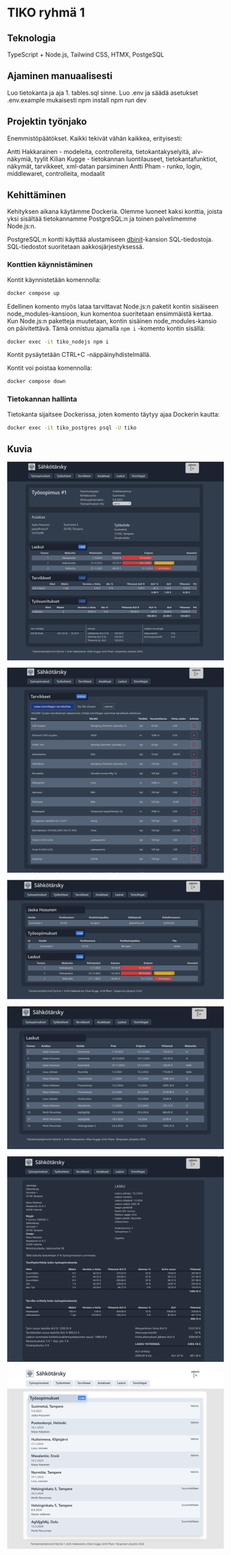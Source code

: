 # TIKO ryhmä 1

## Teknologia

TypeScript + Node.js, Tailwind CSS, HTMX, PostgeSQL

## Ajaminen manuaalisesti

Luo tietokanta ja aja 1. tables.sql sinne.
Luo .env ja säädä asetukset .env.example mukaisesti 
npm install
npm run dev

## Projektin työnjako

Enemmistöpäätökset. Kaikki tekivät vähän kaikkea, erityisesti:

Antti Hakkarainen - modeleita, controllereita, tietokantakyselyitä, alv-näkymiä, tyylit
Kilian Kugge - tietokannan luontilauseet, tietokantafunktiot, näkymät, tarvikkeet, xml-datan parsiminen
Antti Pham - runko, login, middlewaret, controlleita, modaalit

## Kehittäminen

Kehityksen aikana käytämme Dockeria. Olemme luoneet kaksi konttia, joista yksi
sisältää tietokannamme PostgreSQL:n ja toinen palvelimemme Node.js:n.

PostgreSQL:n kontti käyttää alustamiseen [dbinit](./dbinit)-kansion
SQL-tiedostoja. SQL-tiedostot suoritetaan aakkosjärjestyksessä.

### Konttien käynnistäminen

Kontit käynnistetään komennolla:

```bash
docker compose up
```

Edellinen komento myös lataa tarvittavat Node.js:n paketit kontin sisäiseen
node_modules-kansioon, kun komentoa suoritetaan ensimmäistä kertaa.
Kun Node.js:n paketteja muutetaan, kontin sisäinen node_modules-kansio on
päivitettävä. Tämä onnistuu ajamalla `npm i` -komento kontin sisällä:

```bash
docker exec -it tiko_nodejs npm i
```

Kontit pysäytetään CTRL+C -näppäinyhdistelmällä.

Kontit voi poistaa komennolla:

```bash
docker compose down
```

### Tietokannan hallinta

Tietokanta sijaitsee Dockerissa, joten komento täytyy ajaa Dockerin kautta:

```bash
docker exec -it tiko_postgres psql -U tiko
```

## Kuvia

![Sopimusnäkymä](/doc/kuva01.png?raw=true "Työsopimusnäkymä")

![Tarvikenäkymä](/doc/kuva02.png?raw=true "Tarvikenäkymä")

![Asiakasnäkymä](/doc/kuva03.png?raw=true "Asiakasnäkymä")

![Kaikki laskut](/doc/kuva04.png?raw=true "Kaikki laskut")

![Laskunäkymä](/doc/kuva06.png?raw=true "Yksi lasku")

![Light mode](/doc/kuva05.png?raw=true "Light mode")
